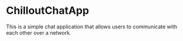 # ChilloutChatApp
This is a simple chat application that allows users to communicate with each other over a network.

